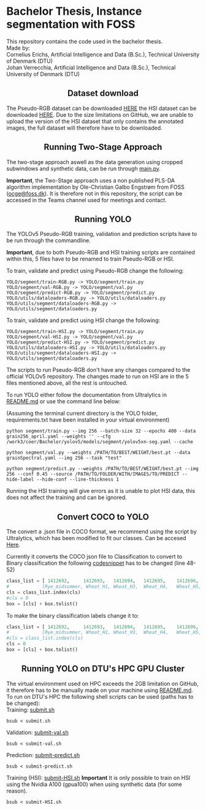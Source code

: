 # Bachelor Thesis, Instance segmentation with FOSS

This repository contains the code used in the bachelor thesis. <br>
Made by:<br>
Cornelius Erichs, Artificial Intelligence and Data (B.Sc.), Technical University of Denmark (DTU)<br>
Johan Verrecchia, Artificial Intelligence and Data (B.Sc.), Technical University of Denmark (DTU)<br>

## <div align="center">Dataset download</div>
The Pseudo-RGB dataset can be downloaded [HERE](https://github.com/cerichs/Bsc_Thesis_Instance_segmentation/releases/download/Release/PseudoRGB.zip) the HSI dataset can be downloaded [HERE](https://sid.erda.dk/share_redirect/e4Wr5LFI4L). Due to the size limitations on GitHub, we are unable to upload the version of the HSI dataset that only contains the annotated images, the full dataset will therefore have to be downloaded.

## <div align="center">Running Two-Stage Approach</div>
The two-stage approach aswell as the data generation using cropped subwindows and synthetic data, can be run through [main.py](https://github.com/cerichs/Bsc_Thesis_Instance_segmentation/blob/optimize/main.py). 

**Important**, the Two-Stage approach uses a non published PLS-DA algorithm implementation by Ole-Christian Galbo Engstrøm from FOSS (ocge@foss.dk). It is therefore not in this repository, the script can be accessed in the Teams channel used for meetings and contact.

## <div align="center">Running YOLO</div>
The YOLOv5 Pseudo-RGB training, validation and prediction scripts have to be run through the commandline.

**Important**, due to both Pseudo-RGB and HSI training scripts are contained within this, 5 files have to be renamed to train Pseudo-RGB or HSI.

To train, validate and predict using Pseudo-RGB change the following:
```command
YOLO/segment/train-RGB.py -> YOLO/segment/train.py
YOLO/segment/val-RGB.py -> YOLO/segment/val.py
YOLO/segment/predict-RGB.py -> YOLO/segment/predict.py
YOLO/utils/dataloaders-RGB.py -> YOLO/utils/dataloaders.py
YOLO/utils/segment/dataloaders-RGB.py -> YOLO/utils/segment/dataloaders.py
```
To train, validate and predict using HSI change the following:

```command
YOLO/segment/train-HSI.py -> YOLO/segment/train.py
YOLO/segment/val-HSI.py -> YOLO/segment/val.py
YOLO/segment/predict-HSI.py -> YOLO/segment/predict.py
YOLO/utils/dataloaders-HSI.py -> YOLO/utils/dataloaders.py
YOLO/utils/segment/dataloaders-HSI.py -> YOLO/utils/segment/dataloaders.py
```

The scripts to run Pseudo-RGB don't have any changes compared to the official YOLOv5 repository.
The changes made to run on HSI are in the 5 files mentioned above, all the rest is untouched.

To run YOLO either follow the documentation from Ultralytics in [README.md](https://github.com/cerichs/Bsc_Thesis_Instance_segmentation/blob/optimize/YOLO/README.md) or use the command line below:

(Assuming the terminal current directory is the YOLO folder, requirements.txt have been installed in your virtual environment)

```command
python segment/train.py --img 256 --batch-size 32 --epochs 400 --data grain256_april.yaml --weights '' --cfg /work3/coer/Bachelor/yolov5/models/segment/yolov5xn-seg.yaml --cache
```

```command
python segment/val.py --weights /PATH/TO/BEST/WEIGHT/best.pt --data grainSpectral.yaml --img 256 --task "test"
```

```command
python segment/predict.py --weights /PATH/TO/BEST/WEIGHT/best.pt --img 256 --conf 0.45 --source /PATH/TO/FOLDER/WITH/IMAGES/TO/PREDICT --hide-label --hide-conf --line-thickness 1
```

Running the HSI training will give errors as it is unable to plot HSI data, this does not affect the training and can be ignored.

## <div align="center">Convert COCO to YOLO</div>
The convert a .json file in COCO format, we recommend using the script by Ultralytics, which has been modified to fit our classes. Can be accesed [Here](https://github.com/cerichs/Bsc_Thesis_Instance_segmentation/blob/optimize/YOLO/JSON2YOLO-master/general_json2yolo.py). 

Currently it converts the COCO json file to Classification to convert to Binary classification the following [codesnippet](https://github.com/cerichs/Bsc_Thesis_Instance_segmentation/blob/99147cf4bc32efdf3554be6aaebd2a6cac800488/YOLO/JSON2YOLO-master/general_json2yolo.py#LL48C17-L52C43) has to be changed (line 48-52)


```python
class_list = [ 1412692,     1412693,   1412694,   1412695,    1412696,     1412697,      1412698,    1412699,     1412700]
#            [Rye_midsummer, Wheat_H1, Wheat_H3,  Wheat_H4,   Wheat_H5, Wheat_Halland,  Wheat_Oland, Wheat_Spelt, Foreign]
cls = class_list.index(cls)
#cls = 0
box = [cls] + box.tolist()
```
To make the binary classification labels change it to:

```python
class_list = [ 1412692,     1412693,   1412694,   1412695,    1412696,     1412697,      1412698,    1412699,     1412700]
#            [Rye_midsummer, Wheat_H1, Wheat_H3,  Wheat_H4,   Wheat_H5, Wheat_Halland,  Wheat_Oland, Wheat_Spelt, Foreign]
#cls = class_list.index(cls)
cls = 0
box = [cls] + box.tolist()
```


## <div align="center">Running YOLO on DTU's HPC GPU Cluster</div>
The virtual environment used on HPC exceeds the 2GB limitation on GitHub, it therefore has to be manually made on your machine using [README.md](https://github.com/ultralytics/yolov5/blob/master/requirements.txt).
To run on DTU's HPC the following shell scripts can be used (paths has to be changed):<br>
Training: [submit.sh](https://github.com/cerichs/Bsc_Thesis_Instance_segmentation/blob/optimize/YOLO/submit.sh)
```command
bsub < submit.sh
```

Validation: [submit-val.sh](https://github.com/cerichs/Bsc_Thesis_Instance_segmentation/blob/optimize/YOLO/submit-val.sh)
```command
bsub < submit-val.sh
```

Prediction: [submit-predict.sh](https://github.com/cerichs/Bsc_Thesis_Instance_segmentation/blob/optimize/YOLO/submit-predict.sh)
```command
bsub < submit-predict.sh
```

Training (HSI): [submit-HSI.sh](https://github.com/cerichs/Bsc_Thesis_Instance_segmentation/blob/optimize/YOLO/submit-HSI.sh) **Important** It is only possible to train on HSI using the Nvidia A100 (gpua100) when using synthetic data (for some reason).
```command
bsub < submit-HSI.sh
```
